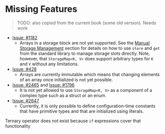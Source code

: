 # Missing Features

> TODO: also copied from the current book (some old version). Needs work

- [Issue: #1182](https://github.com/FuelLabs/sway/issues/1182)
  - Arrays in a storage block are not yet supported. See the [Manual Storage Management](https://fuellabs.github.io/sway/) section for details on how to use `store` and `get` from the standard library to manage storage slots directly. Note, however, that `StorageMap<K, V>` does support arbitrary types for `K` and `V` without any limitations.
- [Issue: #428](https://github.com/FuelLabs/sway/issues/428)
  - Arrays are currently immutable which means that changing elements of an array once initialized is not yet possible.
- [Issue: #2465](https://github.com/FuelLabs/sway/issues/2465) and [Issue: #1796](https://github.com/FuelLabs/sway/issues/1796)
  - It is not yet allowed to use `StorageMap<K, V>` as a component of a complex type such as a struct or an enum.
- [Issue: #2647](https://github.com/FuelLabs/sway/issues/2647)
  - Currently, it is only possible to define configuration-time constants that have primitive types and that are initialized using literals.

Ternary operator does not exist because `if` expressions cover that functionality
